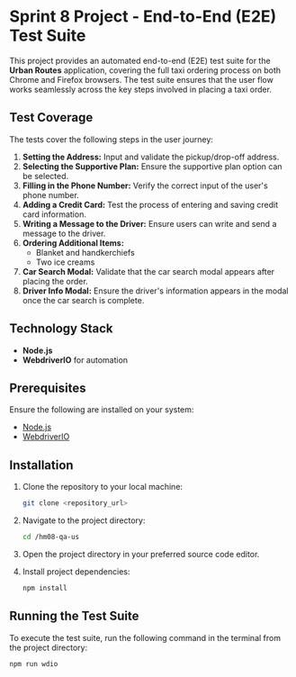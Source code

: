 # Sprint 8 Project - End-to-End (E2E) Test Suite

This project provides an automated end-to-end (E2E) test suite for the **Urban Routes** application, covering the full taxi ordering process on both Chrome and Firefox browsers. The test suite ensures that the user flow works seamlessly across the key steps involved in placing a taxi order.

## Test Coverage

The tests cover the following steps in the user journey:

1. **Setting the Address:** Input and validate the pickup/drop-off address.
2. **Selecting the Supportive Plan:** Ensure the supportive plan option can be selected.
3. **Filling in the Phone Number:** Verify the correct input of the user's phone number.
4. **Adding a Credit Card:** Test the process of entering and saving credit card information.
5. **Writing a Message to the Driver:** Ensure users can write and send a message to the driver.
6. **Ordering Additional Items:** 
    - Blanket and handkerchiefs
    - Two ice creams
7. **Car Search Modal:** Validate that the car search modal appears after placing the order.
8. **Driver Info Modal:** Ensure the driver's information appears in the modal once the car search is complete.

## Technology Stack

- **Node.js**
- **WebdriverIO** for automation

## Prerequisites

Ensure the following are installed on your system:

- [Node.js](https://nodejs.org/)
- [WebdriverIO](https://webdriver.io/)

## Installation

1. Clone the repository to your local machine:
    ```bash
    git clone <repository_url>
    ```

2. Navigate to the project directory:
    ```bash
    cd /hm08-qa-us
    ```

3. Open the project directory in your preferred source code editor.

4. Install project dependencies:
    ```bash
    npm install
    ```

## Running the Test Suite

To execute the test suite, run the following command in the terminal from the project directory:

```bash
npm run wdio

